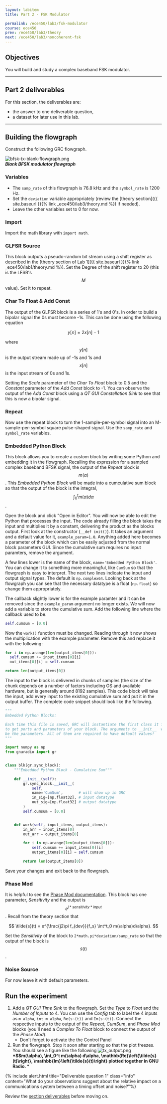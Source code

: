 ```yaml
---
layout: labitem
title: Part 2 - FSK Modulator

permalink: /ece450/lab3/fsk-modulator
course: ece450
prev: /ece450/lab3/theory
next: /ece450/lab3/noncoherent-fsk
---
```


## Objectives

You will build and study a complex baseband FSK modulator.

---

## Part 2 deliverables

For this section, the deliverables are:

- the answer to one deliverable question,
- a dataset for later use in this lab.

---

## Building the flowgraph

Construct the following GRC flowgraph.

  ![bfsk-tx-blank-flowgraph.png](figures/bfsk-tx-blank-flowgraph.png)<br>
  __*Blank BFSK modulator flowgraph*__

### Variables

- The `samp_rate` of this flowgraph is 76.8 kHz and the `symbol_rate` is 1200 Hz.
- Set the `deviation` variable appropriately (review the [theory section]({{ site.baseurl }}{% link _ece450/lab3/theory.md %}) if needed).
- Leave the other variables set to 0 for now.

### Import

Import the math library with `import math`.

### GLFSR Source

This block outputs a pseudo-random bit stream using a shift register as described in the [theory section of Lab 1]({{ site.baseurl }}{% link _ece450/lab1/theory.md %}). Set the Degree of the shift register to 20 (this is the LFSR's $$M$$ value). Set it to repeat.

### Char To Float & Add Const

The output of the GLFSR block is a series of 1's and 0's. In order to build a bipolar signal the 0s must become -1s. This can be done using the following equation

$$
y[n] = 2x[n]-1
$$

where $$y[n]$$ is the output stream made up of -1s and 1s and $$x[n]$$ is the input stream of 0s and 1s.

Setting the *Scale* parameter of the *Char To Float* block to 0.5 and the *Constant* parameter of the *Add Const* block to -1. You can observe the output of the *Add Const* block using a *QT GUI Constellation Sink* to see that this is now a bipolar signal.

### Repeat

Now use the repeat block to turn the 1-sample-per-symbol signal into an M-sample-per-symbol square pulse-shaped signal. Use the `samp_rate` and `symbol_rate` variables.

### Embedded Python Block

This block allows you to create a custom block by writing some Python and embedding it in the flowgraph. Recalling the expression for a sampled complex baseband BFSK signal, the output of the *Repeat* block is $$m(\alpha)$$. This *Embedded Python Block* will be made into a cumculative sum block so that the output of the block is the integral, $$\int_0^t m(\alpha)d\alpha$$.

Open the block and click "Open in Editor". You will now be able to edit the Python that processes the input. The code already filling the block takes the input and multiplies it by a constant, delivering the product as the blocks output. First look at the constructor (`__def init()`). It takes an argument and a default value for it, `example_param=1.0`. Anything added here becomes a parameter of the block which can be easily adjusted from the normal block parameters GUI. Since the cumulative sum requires no input paramters, remove the argument.

A few lines lower is the name of the block, `name='Embedded Python Block'`. You can change it to something more meaningful, like `CumSum` so that the flowgraph is easy to interpret. The next two lines indicate the input and output signal types. The default is `np.complex64`. Looking back at the flowgraph you can see that the necessary datatype is a float (`np.float`) so change them appropriately.

The callback slightly lower is for the example paramter and it can be removed since the `example_param` argument no longer exists. We will now add a variable to store the cumulative sum. Add the following line where the callback used to be.

```python
self.cumsum = [0.0]
```

Now the `work()` function must be changed. Reading through it now shows the multiplication with the example parameter. Remove this and replace it with the following:

```python
for i in np.arange(len(output_items[0])):
  self.cumsum += input_items[0][i]
  out_items[0][i] = self.cumsum

return len(output_items[0])
```

The input to the block is delivered in chunks of samples (the size of the chunk depends on a number of factors including OS and available hardware, but is generally around 8192 samples). This code block will take the input, add every input to the existing cumulative sum and put it in the output buffer. The complete code snippet should look like the following.

```python
"""
Embedded Python Blocks:

Each time this file is saved, GRC will instantiate the first class it finds
to get ports and parameters of your block. The arguments to __init__  will
be the parameters. All of them are required to have default values!
"""

import numpy as np
from gnuradio import gr


class blk(gr.sync_block):
    """Embedded Python Block - Cumulative Sum"""

    def __init__(self):
        gr.sync_block.__init__(
            self,
            name='CumSum',       # will show up in GRC
            in_sig=[np.float32], # input datatype
            out_sig=[np.float32] # output datatype
        )
        self.cumsum = [0.0]


    def work(self, input_items, output_items):
        in_arr = input_items[0]
        out_arr = output_items[0]

        for i in np.arange(len(output_items[0])):
            self.cumsum += input_items[0][i]
            output_items[0][i] = self.cumsum

        return len(output_items[0])

```

Save your changes and exit back to the flowgraph.

### Phase Mod

It is helpful to see the [Phase Mod documentation](https://wiki.gnuradio.org/index.php/Phase_Mod). This block has one parameter, *Sensitivity* and the output is $$e^{j*sensitivity*input}$$. Recall from the theory section that

$$
\tilde{s}(t) = e^{\frac{j2\pi f_{dev}}{f_s} \int^t_0 m(\alpha)d\alpha}.
$$

Set the *Sensitivity* of the block to `2*math.pi*deviation/samp_rate` so that the output of the block is $$\tilde{s}(t)$$.

### Noise Source

For now leave it with default parameters.

## Run the experiment

1. Add a *QT GUI Time Sink* to the flowgraph. Set the *Type* to *Float* and the *Number of Inputs* to 4. You can use the *Config* tab to label the 4 inputs as `m_alpha`, `int_m_alpha`, `Re(s~(t))` and `Im(s~(t))`. Connect the respective inputs to the output of the *Repeat*, *CumSum*, and *Phase Mod* blocks (you'll need a *Complex To Float* block to connect the output of the *Phase Mod*).
   - Don't forget to activate the the Control Panel
2. Run the flowgraph. Stop it soon after starting so that the plot freezes. You should see a figure like the following
     ![tx_output.png](figures/tx_output.png)<br>
     __*$$m(\alpha), \int_0^t m(\alpha) d\alpha, \mathbb{Re}\left\{\tilde{s}(t)\right\}, \mathbb{Im}\left\{\tilde{s}(t)\right\} plotted together in GNU Radio. *__

{% include alert.html title="Deliverable question 1" class="info" content="What do your observations suggest about the relative impact on a communications system between a timing offset and noise?"%}

Review the [section deliverables](#part-2-deliverables) before moving on.
